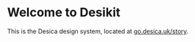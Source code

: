 # Welcome to Desikit
This is the Desica design system, located at [go.desica.uk/story](https://go.desica.uk/story).

